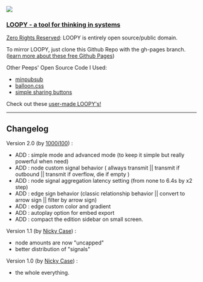 ![](https://i.imgur.com/S8c7E8o.gif)

### [LOOPY - a tool for thinking in systems](https://1000i100.github.io/loopy/v2.0/)

[Zero Rights Reserved](http://creativecommons.org/publicdomain/zero/1.0/): 
LOOPY is entirely open source/public domain.

To mirror LOOPY, just clone this Github Repo with the gh-pages branch.    
([learn more about these free Github Pages](https://pages.github.com/))

Other Peeps' Open Source Code I Used:
- [minpubsub](https://github.com/daniellmb/MinPubSub)
- [balloon.css](https://kazzkiq.github.io/balloon.css/)
- [simple sharing buttons](https://simplesharingbuttons.com/)

Check out these [user-made LOOPY's!](http://ncase.me/loopy/v1.1/pages/examples)

---
## Changelog

Version 2.0 (by [1000i100](https://github.com/1000i100)) : 
- ADD : simple mode and advanced mode (to keep it simple but really powerful when need)
- ADD : node custom signal behavior ( allways transmit || transmit if outbound || transmit if overflow, die if empty )
- ADD : node signal aggregation latency setting (from none to 6.4s by x2 step)
- ADD : edge sign behavior (classic relationship behavior || convert to arrow sign || filter by arrow sign)
- ADD : edge custom color and gradient
- ADD : autoplay option for embed export
- ADD : compact the edition sidebar on small screen.

Version 1.1 (by [Nicky Case](https://github.com/ncase)) :
- node amounts are now "uncapped"    
- better distribution of "signals"

Version 1.0 (by [Nicky Case](https://github.com/ncase)) :
- the whole everything.
